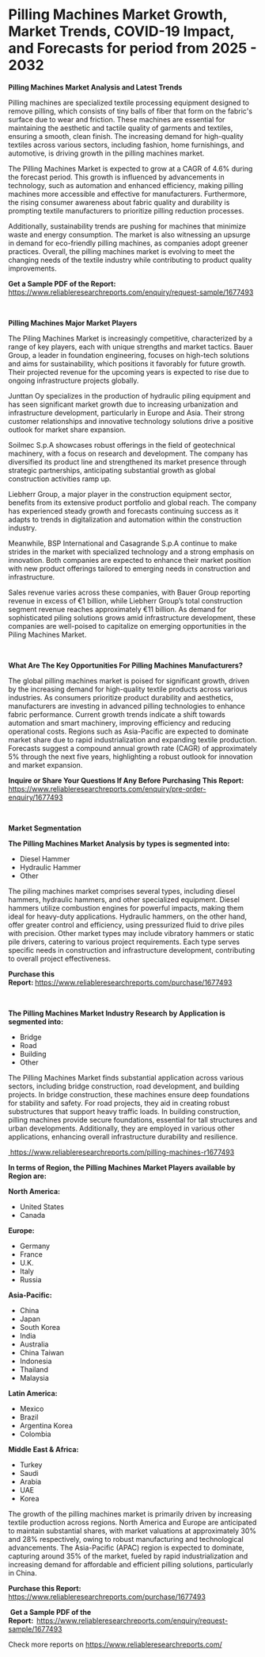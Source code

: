 <p><h1>Pilling Machines Market Growth, Market Trends, COVID-19 Impact, and Forecasts for period from 2025 - 2032</h1></p><p><strong>Pilling Machines Market Analysis and Latest Trends</strong></p>
<p><p>Pilling machines are specialized textile processing equipment designed to remove pilling, which consists of tiny balls of fiber that form on the fabric's surface due to wear and friction. These machines are essential for maintaining the aesthetic and tactile quality of garments and textiles, ensuring a smooth, clean finish. The increasing demand for high-quality textiles across various sectors, including fashion, home furnishings, and automotive, is driving growth in the pilling machines market.</p><p>The Pilling Machines Market is expected to grow at a CAGR of 4.6% during the forecast period. This growth is influenced by advancements in technology, such as automation and enhanced efficiency, making pilling machines more accessible and effective for manufacturers. Furthermore, the rising consumer awareness about fabric quality and durability is prompting textile manufacturers to prioritize pilling reduction processes. </p><p>Additionally, sustainability trends are pushing for machines that minimize waste and energy consumption. The market is also witnessing an upsurge in demand for eco-friendly pilling machines, as companies adopt greener practices. Overall, the pilling machines market is evolving to meet the changing needs of the textile industry while contributing to product quality improvements.</p></p>
<p><strong>Get a Sample PDF of the Report:&nbsp;</strong> <a href="https://www.reliableresearchreports.com/enquiry/request-sample/1677493?utm_campaign=3110&utm_medium=2&utm_source=Github&utm_content=ia&utm_term=08042025&utm_id=pilling-machines">https://www.reliableresearchreports.com/enquiry/request-sample/1677493</a></p>
<p>&nbsp;</p>
<p><strong>Pilling Machines Major Market Players</strong></p>
<p><p>The Piling Machines Market is increasingly competitive, characterized by a range of key players, each with unique strengths and market tactics. Bauer Group, a leader in foundation engineering, focuses on high-tech solutions and aims for sustainability, which positions it favorably for future growth. Their projected revenue for the upcoming years is expected to rise due to ongoing infrastructure projects globally.</p><p>Junttan Oy specializes in the production of hydraulic piling equipment and has seen significant market growth due to increasing urbanization and infrastructure development, particularly in Europe and Asia. Their strong customer relationships and innovative technology solutions drive a positive outlook for market share expansion.</p><p>Soilmec S.p.A showcases robust offerings in the field of geotechnical machinery, with a focus on research and development. The company has diversified its product line and strengthened its market presence through strategic partnerships, anticipating substantial growth as global construction activities ramp up.</p><p>Liebherr Group, a major player in the construction equipment sector, benefits from its extensive product portfolio and global reach. The company has experienced steady growth and forecasts continuing success as it adapts to trends in digitalization and automation within the construction industry.</p><p>Meanwhile, BSP International and Casagrande S.p.A continue to make strides in the market with specialized technology and a strong emphasis on innovation. Both companies are expected to enhance their market position with new product offerings tailored to emerging needs in construction and infrastructure.</p><p>Sales revenue varies across these companies, with Bauer Group reporting revenue in excess of €1 billion, while Liebherr Group’s total construction segment revenue reaches approximately €11 billion. As demand for sophisticated piling solutions grows amid infrastructure development, these companies are well-poised to capitalize on emerging opportunities in the Piling Machines Market.</p></p>
<p>&nbsp;</p>
<p><strong>What Are The Key Opportunities For Pilling Machines Manufacturers?</strong></p>
<p><p>The global pilling machines market is poised for significant growth, driven by the increasing demand for high-quality textile products across various industries. As consumers prioritize product durability and aesthetics, manufacturers are investing in advanced pilling technologies to enhance fabric performance. Current growth trends indicate a shift towards automation and smart machinery, improving efficiency and reducing operational costs. Regions such as Asia-Pacific are expected to dominate market share due to rapid industrialization and expanding textile production. Forecasts suggest a compound annual growth rate (CAGR) of approximately 5% through the next five years, highlighting a robust outlook for innovation and market expansion.</p></p>
<p><strong>Inquire or Share Your Questions If Any Before Purchasing This Report:</strong> <a href="https://www.reliableresearchreports.com/enquiry/pre-order-enquiry/1677493?utm_campaign=3110&utm_medium=2&utm_source=Github&utm_content=ia&utm_term=08042025&utm_id=pilling-machines">https://www.reliableresearchreports.com/enquiry/pre-order-enquiry/1677493</a></p>
<p>&nbsp;</p>
<p><strong>Market Segmentation</strong></p>
<p><strong>The Pilling Machines Market Analysis by types is segmented into:</strong></p>
<p><ul><li>Diesel Hammer</li><li>Hydraulic Hammer</li><li>Other</li></ul></p>
<p><p>The piling machines market comprises several types, including diesel hammers, hydraulic hammers, and other specialized equipment. Diesel hammers utilize combustion engines for powerful impacts, making them ideal for heavy-duty applications. Hydraulic hammers, on the other hand, offer greater control and efficiency, using pressurized fluid to drive piles with precision. Other market types may include vibratory hammers or static pile drivers, catering to various project requirements. Each type serves specific needs in construction and infrastructure development, contributing to overall project effectiveness.</p></p>
<p><strong>Purchase this Report:&nbsp;</strong><a href="https://www.reliableresearchreports.com/purchase/1677493?utm_campaign=3110&utm_medium=2&utm_source=Github&utm_content=ia&utm_term=08042025&utm_id=pilling-machines">https://www.reliableresearchreports.com/purchase/1677493</a></p>
<p>&nbsp;</p>
<p><strong>The Pilling Machines Market Industry Research by Application is segmented into:</strong></p>
<p><ul><li>Bridge</li><li>Road</li><li>Building</li><li>Other</li></ul></p>
<p><p>The Pilling Machines Market finds substantial application across various sectors, including bridge construction, road development, and building projects. In bridge construction, these machines ensure deep foundations for stability and safety. For road projects, they aid in creating robust substructures that support heavy traffic loads. In building construction, pilling machines provide secure foundations, essential for tall structures and urban developments. Additionally, they are employed in various other applications, enhancing overall infrastructure durability and resilience.</p></p>
<p><a href="https://www.reliableresearchreports.com/pilling-machines-r1677493?utm_campaign=3110&utm_medium=2&utm_source=Github&utm_content=ia&utm_term=08042025&utm_id=pilling-machines">&nbsp;https://www.reliableresearchreports.com/pilling-machines-r1677493</a></p>
<p><strong>In terms of Region, the Pilling Machines Market Players available by Region are:</strong></p>
<p>
    <p> <strong> North America: </strong>
        <ul>
            <li>United States</li>
            <li>Canada</li>
        </ul>
        </p> 
    <p> <strong> Europe: </strong>
        <ul>
            <li>Germany</li>
            <li>France</li>
            <li>U.K.</li>
            <li>Italy</li>
            <li>Russia</li>
        </ul>
        </p> 
    <p> <strong> Asia-Pacific: </strong>
        <ul>
            <li>China</li>
            <li>Japan</li>
            <li>South Korea</li>
            <li>India</li>
            <li>Australia</li>
            <li>China Taiwan</li>
            <li>Indonesia</li>
            <li>Thailand</li>
            <li>Malaysia</li>
        </ul>
        </p> 
    <p> <strong> Latin America: </strong>
        <ul>
            <li>Mexico</li>
            <li>Brazil</li>
            <li>Argentina Korea</li>
            <li>Colombia</li>
        </ul>
        </p> 
    <p> <strong> Middle East & Africa: </strong>
        <ul>
            <li>Turkey</li>
            <li>Saudi</li>
            <li>Arabia</li>
            <li>UAE</li>
            <li>Korea</li>
        </ul>
    </p>
    </p>
<p><p>The growth of the pilling machines market is primarily driven by increasing textile production across regions. North America and Europe are anticipated to maintain substantial shares, with market valuations at approximately 30% and 28% respectively, owing to robust manufacturing and technological advancements. The Asia-Pacific (APAC) region is expected to dominate, capturing around 35% of the market, fueled by rapid industrialization and increasing demand for affordable and efficient pilling solutions, particularly in China.</p></p>
<p><strong>Purchase this Report: </strong><a href="https://www.reliableresearchreports.com/purchase/1677493?utm_campaign=3110&utm_medium=2&utm_source=Github&utm_content=ia&utm_term=08042025&utm_id=pilling-machines">https://www.reliableresearchreports.com/purchase/1677493</a></p>
<p>&nbsp;<strong>Get a Sample PDF of the Report:&nbsp;&nbsp;</strong><a href="https://www.reliableresearchreports.com/enquiry/request-sample/1677493?utm_campaign=3110&utm_medium=2&utm_source=Github&utm_content=ia&utm_term=08042025&utm_id=pilling-machines">https://www.reliableresearchreports.com/enquiry/request-sample/1677493</a></p>
<p><strong></strong></p>
<p>Check more reports on <a href="https://www.reliableresearchreports.com/?utm_campaign=3110&utm_medium=2&utm_source=Github&utm_content=ia&utm_term=08042025&utm_id=pilling-machines">https://www.reliableresearchreports.com/</a></p>
